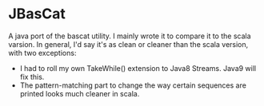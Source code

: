 # JBasCat

A java port of the bascat utility.  I mainly wrote it to compare it to the scala varsion.
In general, I'd say it's as clean or cleaner than the scala version, with two exceptions:

  * I had to roll my own TakeWhile() extension to Java8 Streams.  Java9 will fix this.
  * The pattern-matching part to change the way certain sequences are printed looks much cleaner in scala.
  
